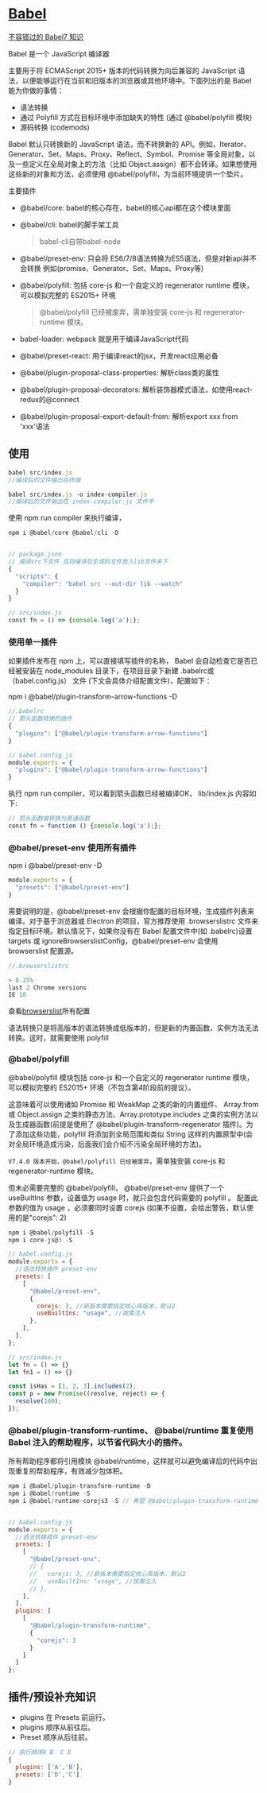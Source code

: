 # [Babel](https://www.babeljs.cn/docs/)

[不容错过的 Babel7 知识](https://juejin.im/post/6844904008679686152)

Babel 是一个 JavaScript 编译器

主要用于将 ECMAScript 2015+ 版本的代码转换为向后兼容的 JavaScript 语法，以便能够运行在当前和旧版本的浏览器或其他环境中。下面列出的是 Babel 能为你做的事情：
* 语法转换
* 通过 Polyfill 方式在目标环境中添加缺失的特性 (通过 @babel/polyfill 模块)
* 源码转换 (codemods)


Babel 默认只转换新的 JavaScript 语法，而不转换新的 API。例如，Iterator、Generator、Set、Maps、Proxy、Reflect、Symbol、Promise 等全局对象，以及一些定义在全局对象上的方法（比如 Object.assign）都不会转译。如果想使用这些新的对象和方法，必须使用 @babel/polyfill，为当前环境提供一个垫片。

主要插件
* @babel/core: babel的核心存在，babel的核心api都在这个模块里面
* @babel/cli: babel的脚手架工具
  >babel-cli自带babel-node

* @babel/preset-env: 只会将 ES6/7/8语法转换为ES5语法，但是对新api并不会转换 例如(promise、Generator、Set、Maps、Proxy等)

* @babel/polyfill: 包括 core-js 和一个自定义的 regenerator runtime 模块，可以模拟完整的 ES2015+ 环境
  >@babel/polyfill 已经被废弃，需单独安装 core-js 和 regenerator-runtime 模块。

* babel-loader: webpack 就是用于编译JavaScript代码 

* @babel/preset-react: 用于编译react的jsx，开发react应用必备
* @babel/plugin-proposal-class-properties: 解析class类的属性
* @babel/plugin-proposal-decorators: 解析装饰器模式语法，如使用react-redux的@connect
* @babel/plugin-proposal-export-default-from: 解析export xxx from 'xxx'语法


## 使用
```js
babel src/index.js
//编译后的文件输出在终端

babel src/index.js -o index-compiler.js
//编译后的文件输出在 index-compiler.js 文件中
```


使用 npm run compiler 来执行编译，
```js
npm i @babel/core @babel/cli -D


// package.json
// 编译src下文件 且将编译后生成的文件放入lib文件夹下
{
  "scripts": {
    "compiler": "babel src --out-dir lib --watch"
  }
}

// src/index.js
const fn = () => {console.log('a');};
```


### 使用单一插件

如果插件发布在 npm 上，可以直接填写插件的名称， Babel 会自动检查它是否已经被安装在 node_modules 目录下，在项目目录下新建 .babelrc或（babel.config.js） 文件 (下文会具体介绍配置文件)，配置如下：


npm i @babel/plugin-transform-arrow-functions -D
```js
//.babelrc
// 箭头函数转换的插件
{ 
  "plugins": ["@babel/plugin-transform-arrow-functions"]
}

// babel.config.js
module.exports = {
  "plugins": ["@babel/plugin-transform-arrow-functions"]
}
```
执行 npm run compiler，可以看到箭头函数已经被编译OK， lib/index.js 内容如下:

```js
// 箭头函数被转换为普通函数
const fn = function () {console.log('a');};
```

### @babel/preset-env 使用所有插件 
npm i @babel/preset-env -D
```js
module.exports = {
  "presets": ["@babel/preset-env"]
}
```

需要说明的是，@babel/preset-env 会根据你配置的目标环境，生成插件列表来编译。对于基于浏览器或 Electron 的项目，官方推荐使用 .browserslistrc 文件来指定目标环境。默认情况下，如果你没有在 Babel 配置文件中(如 .babelrc)设置 targets 或 ignoreBrowserslistConfig，@babel/preset-env 会使用 browserslist 配置源。

```js
//.browserslistrc

> 0.25%
last 2 Chrome versions
IE 10

```
查看[browserslist](https://github.com/browserslist/browserslist)所有配置


语法转换只是将高版本的语法转换成低版本的，但是新的内置函数、实例方法无法转换。这时，就需要使用 polyfill 

### @babel/polyfill

@babel/polyfill 模块包括 core-js 和一个自定义的 regenerator runtime 模块，可以模拟完整的 ES2015+ 环境（不包含第4阶段前的提议）。

这意味着可以使用诸如 Promise 和 WeakMap 之类的新的内置组件、 Array.from 或 Object.assign 之类的静态方法、Array.prototype.includes 之类的实例方法以及生成器函数(前提是使用了 @babel/plugin-transform-regenerator 插件)。为了添加这些功能，polyfill 将添加到全局范围和类似 String 这样的内置原型中(会对全局环境造成污染，后面我们会介绍不污染全局环境的方法)。

`V7.4.0 版本开始，@babel/polyfill 已经被废弃`，需单独安装 core-js 和 regenerator-runtime 模块。

但未必需要完整的 @babel/polyfill， @babel/preset-env 提供了一个 useBuiltIns 参数，设置值为 usage 时，就只会包含代码需要的 polyfill 。
配置此参数的值为 usage ，必须要同时设置 corejs (如果不设置，会给出警告，默认使用的是"corejs": 2) 

```js
npm i @babel/polyfill -S
npm i core-js@3 -S

// babel.config.js
module.exports = {
  //语法转换插件 preset-env
  presets: [
    [
      "@babel/preset-env",
      {
        corejs: 3, //新版本需要指定核心库版本，默认2
        useBuiltIns: "usage", //按需注入
      },
    ],
  ],
};

// src/index.js
let fn = () => {}
let fn1 = () => {}

const isHas = [1, 2, 3].includes(2);
const p = new Promise((resolve, reject) => {
  resolve(100);
});
```

### @babel/plugin-transform-runtime、 @babel/runtime 重复使用 Babel 注入的帮助程序，以节省代码大小的插件。

所有帮助程序都将引用模块 @babel/runtime，这样就可以避免编译后的代码中出现重复的帮助程序，有效减少包体积。

```js
npm i @babel/plugin-transform-runtime -D
npm i @babel/runtime -S
npm i @babel/runtime-corejs3 -S // 希望 @babel/plugin-transform-runtime 不仅仅处理帮助函数，同时也能加载 polyfill 


// babel.config.js
module.exports = {
  //语法转换插件 preset-env
  presets: [
    [
      "@babel/preset-env",
      // {
      //   corejs: 3, //新版本需要指定核心库版本，默认2
      //   useBuiltIns: "usage", //按需注入
      // },
    ],
  ],
  plugins: [
    [
      "@babel/plugin-transform-runtime",
      {
        "corejs": 3
      }
    ]
  ]
};
```

## 插件/预设补充知识

* plugins 在 Presets 前运行。
* plugins 顺序从前往后。
* Preset  顺序从后往前。

```js
// 执行顺序A B  C D
{
  plugins: ['A','B'],
  presets: ['D','C']
}
```